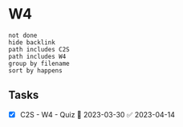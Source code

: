 # W4
```tasks
not done
hide backlink
path includes C2S
path includes W4
group by filename
sort by happens
```

## Tasks

- [x] C2S - W4 - Quiz 📅 2023-03-30 ✅ 2023-04-14


